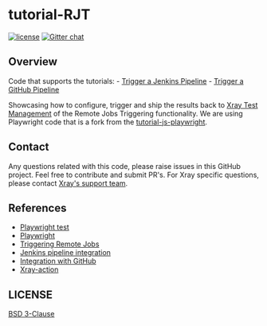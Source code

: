 # tutorial-RJT
[![license](https://img.shields.io/badge/License-BSD%203--Clause-green.svg)](https://opensource.org/licenses/BSD-3-Clause)
[![Gitter chat](https://badges.gitter.im/gitterHQ/gitter.png)](https://gitter.im/Xray-App/community)

## Overview
Code that supports the tutorials:
    - [Trigger a Jenkins Pipeline](https://docs.getxray.app/display/XRAY/Trigger+a+Jenkins+Pipeline)
    - [Trigger a GitHub Pipeline](https://docs.getxray.app/display/XRAY/Trigger+a+GitHub+Pipeline)

Showcasing how to configure, trigger and ship the results back to [Xray Test Management](https://www.getxray.app/) of the Remote Jobs Triggering functionality. We are using Playwright code that is a fork from the [tutorial-js-playwright](https://github.com/Xray-App/tutorial-js-playwright).

## Contact

Any questions related with this code, please raise issues in this GitHub project. Feel free to contribute and submit PR's.
For Xray specific questions, please contact [Xray's support team](https://jira.getxray.app/servicedesk/customer/portal/2).

## References

- [Playwright test](https://playwright.dev/docs/test-intro/)
- [Playwright](https://playwright.dev/)
- [Triggering Remote Jobs](https://docs.getxray.app/display/XRAY700/Triggering+Remote+Jobs)
- [Jenkins pipeline integration](https://docs.getxray.app/display/XRAY/Jenkins+pipeline+integration)
- [Integration with GitHub](https://docs.getxray.app/display/XRAY/Integration+with+GitHub)
- [Xray-action](https://github.com/marketplace/actions/xray-action)



## LICENSE

[BSD 3-Clause](LICENSE)
